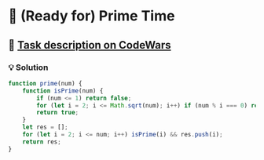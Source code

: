 # 📝 (Ready for) Prime Time

## 🔗 [Task description on CodeWars](https://www.codewars.com/kata/521ef596c106a935c0000519)

### 💡 Solution

```javascript
function prime(num) {
    function isPrime(num) {
        if (num <= 1) return false;
        for (let i = 2; i <= Math.sqrt(num); i++) if (num % i === 0) return false;
        return true;
    }
    let res = [];
    for (let i = 2; i <= num; i++) isPrime(i) && res.push(i);
    return res;
}
```
